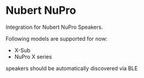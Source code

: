 # Nubert NuPro

Integration for Nubert NuPro Speakers.

Following models are supported for now:
* X-Sub
* NuPro X series

speakers should be automatically discovered via BLE
